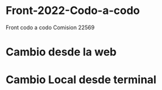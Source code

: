 # Front-2022-Codo-a-codo
Front codo a codo Comision 22569
# Cambio desde la web
# Cambio Local desde terminal